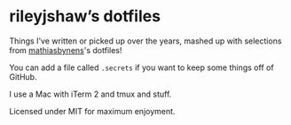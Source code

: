 # rileyjshaw’s dotfiles

Things I've written or picked up over the years, mashed up with selections from [mathiasbynens](https://github.com/mathiasbynens/dotfiles.git)'s dotfiles!

You can add a file called `.secrets` if you want to keep some things off of GitHub.

I use a Mac with iTerm 2 and tmux and stuff.

Licensed under MIT for maximum enjoyment.
